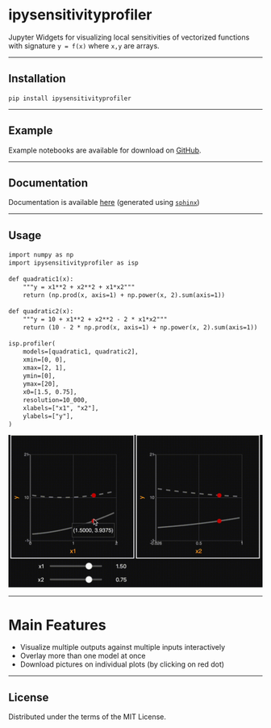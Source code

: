 # ipysensitivityprofiler

<!-- [![Binder](https://mybinder.org/badge_logo.svg)](https://mybinder.org/v2/gh/shb84/ipysensitivityprofiler.git/main?labpath=notebooks) -->

Jupyter Widgets for visualizing local sensitivities of vectorized functions with signature `y = f(x)` where `x,y` are arrays.


--- 
## Installation

```
pip install ipysensitivityprofiler
```

--- 
## Example  

Example notebooks are available for download on [GitHub](https://github.com/shb84/ipysensitivityprofiler/tree/main/notebooks).

--- 
## Documentation 

Documentation is available [here](https://shb84.github.io/ipysensitivityprofiler/) (generated using [`sphinx`](https://www.sphinx-doc.org/en/master/))

--- 
## Usage

```
import numpy as np
import ipysensitivityprofiler as isp

def quadratic1(x):
    """y = x1**2 + x2**2 + x1*x2"""
    return (np.prod(x, axis=1) + np.power(x, 2).sum(axis=1))

def quadratic2(x):
    """y = 10 + x1**2 + x2**2 - 2 * x1*x2"""
    return (10 - 2 * np.prod(x, axis=1) + np.power(x, 2).sum(axis=1))

isp.profiler(
    models=[quadratic1, quadratic2], 
    xmin=[0, 0],
    xmax=[2, 1],
    ymin=[0],
    ymax=[20],
    x0=[1.5, 0.75],
    resolution=10_000, 
    xlabels=["x1", "x2"],
    ylabels=["y"],
)
```

![](docs/pics/basic_usage.gif)

---
# Main Features

* Visualize multiple outputs against multiple inputs interactively 
* Overlay more than one model at once
* Download pictures on individual plots (by clicking on red dot)

--- 
## License
Distributed under the terms of the MIT License.
